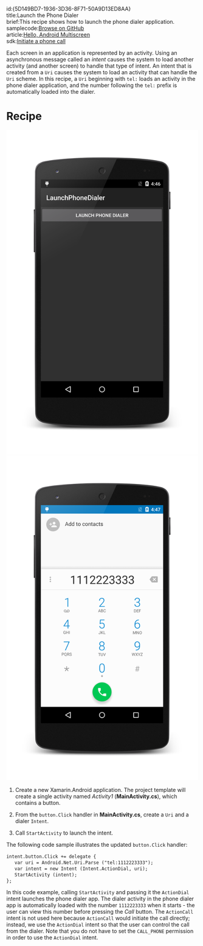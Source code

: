 id:{5D149BD7-1936-3D36-8F71-50A9D13ED8AA}  
title:Launch the Phone Dialer  
brief:This recipe shows how to launch the phone dialer application.  
samplecode:[Browse on GitHub](https://github.com/xamarin/recipes/tree/master/android/fundamentals/intent/launch_the_phone_dialer)  
article:[Hello, Android Multiscreen](/guides/android/getting_started/hello,android_multiscreen)  
sdk:[Initiate a phone call](http://developer.android.com/guide/components/intents-common.html#DialPhone)  

<a name="Recipe" class="injected"></a>

Each screen in an application is represented by an activity. Using an
asynchronous message called an *intent* causes the system to load
another activity (and another screen) to handle that type of intent. An
intent that is created from a `Uri` causes the system to load an
activity that can handle the `Uri` scheme. In this recipe, a `Uri`
beginning with `tel:` loads an activity in the phone dialer
application, and the number following the `tel:` prefix is
automatically loaded into the dialer.

# Recipe

[ ![](Images/01-main-activity.png)](Images/01-main-activity.png)
[ ![](Images/02-dialer-activity.png)](Images/02-dialer-activity.png)

1.  Create a new Xamarin.Android application. The project template will
    create a single activity named *Activity1* (**MainActivity.cs**), which
    contains a button.

2.  From the `button.Click` handler in **MainActivity.cs**, create a
    `Uri` and a dialer `Intent`.

3.  Call `StartActivity` to launch the intent.

The following code sample illustrates the updated `button.Click`
handler:

```
intent.button.Click += delegate {
   var uri = Android.Net.Uri.Parse ("tel:1112223333");
   var intent = new Intent (Intent.ActionDial, uri);
   StartActivity (intent);
};
```

In this code example, calling `StartActivity` and passing it the
`ActionDial` intent launches the phone dialer app. The dialer activity
in the phone dialer app is automatically loaded with the number
`1112223333` when it starts - the user can view this number
before pressing the <em>Call</em> button. The `ActionCall` intent is
not used here because `ActionCall` would initiate the call directly;
instead, we use the `ActionDial` intent so that the user can control
the call from the dialer. Note that you do not have to set the
`CALL_PHONE` permission in order to use the `ActionDial` intent.
